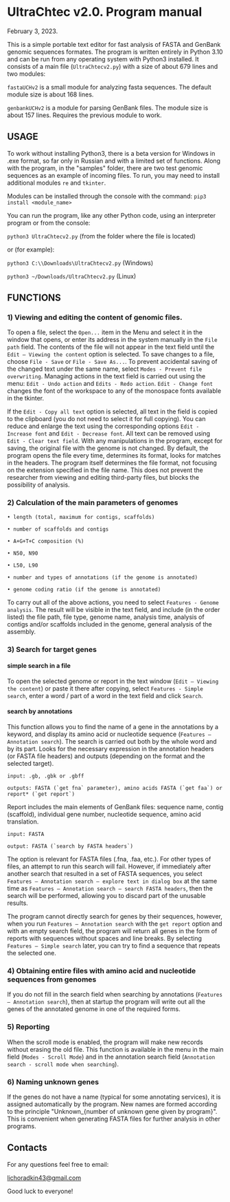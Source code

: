 # UltraChtec v2.0. Program manual
February 3, 2023.

This is a simple portable text editor for fast analysis of FASTA and GenBank genomic sequences formates. The program is written entirely in Python 3.10 and can be run from any operating system with Python3 installed. It consists of a main file (`UltraChtecv2.py`) with a size of about 679 lines and two modules:

`fastaUCHv2` is a small module for analyzing fasta sequences. The default module size is about 168 lines. 

`genbankUCHv2` is a module for parsing GenBank files. The module size is about 157 lines. Requires the previous module to work.

## USAGE
To work without installing Python3, there is a beta version for Windows in .exe format, so far only in Russian and with a limited set of functions. Along with the program, in the "samples" folder, there are two test genomic sequences as an example of incoming files. To run, you may need to install additional modules `re` and `tkinter`.

Modules can be installed through the console with the command: 
`pip3 install <module_name>` 

You can run the program, like any other Python code, using an interpreter program or from the console: 

`python3 UltraChtecv2.py` (from the folder where the file is located) 

or (for example):

`python3 C:\\Downloads\UltraChtecv2.py` (Windows) 

`python3 ~/Downloads/UltraChtecv2.py` (Linux)

## FUNCTIONS
### 1) Viewing and editing the content of genomic files. 
  To open a file, select the `Open...` item in the Menu and select it in the window that opens, or enter its address in the system manually in the `File path` field. The contents of the file will not appear in the text field until the `Edit – Viewing the content` option is selected. To save changes to a file, choose `File - Save` or `File - Save As...`. To prevent accidental saving of the changed text under the same name, select `Modes - Prevent file overwriting`. Managing actions in the text field is carried out using the menu: `Edit - Undo action` and `Edits - Redo action`. `Edit - Change font` changes the font of the workspace to any of the monospace fonts available in the tkinter.
  
  If the `Edit - Copy all text` option is selected, all text in the field is copied to the clipboard (you do not need to select it for full copying). You can reduce and enlarge the text using the corresponding options `Edit - Increase font` and `Edit - Decrease font`. All text can be removed using `Edit - Clear text field`. With any manipulations in the program, except for saving, the original file with the genome is not changed. By default, the program opens the file every time, determines its format, looks for matches in the headers. The program itself determines the file format, not focusing on the extension specified in the file name. This does not prevent the researcher from viewing and editing third-party files, but blocks the possibility of analysis.
  
### 2) Calculation of the main parameters of genomes

    • length (total, maximum for contigs, scaffolds)
    
    • number of scaffolds and contigs
    
    • A+G+T+C composition (%)
    
    • N50, N90
    
    • L50, L90
    
    • number and types of annotations (if the genome is annotated)
    
    • genome coding ratio (if the genome is annotated)
    
To carry out all of the above actions, you need to select `Features - Genome analysis`. The result will be visible in the text field, and include (in the order listed) the file path, file type, genome name, analysis time, analysis of contigs and/or scaffolds included in the genome, general analysis of the assembly.

### 3) Search for target genes
#### simple search in a file

To open the selected genome or report in the text window (`Edit – Viewing the content`) or paste it there after copying, select `Features - Simple search`, enter a word / part of a word in the text field and click `Search`.

#### search by annotations

This function allows you to find the name of a gene in the annotations by a keyword, and display its amino acid or nucleotide sequence (`Features — Annotation search`). The search is carried out both by the whole word and by its part. Looks for the necessary expression in the annotation headers (or FASTA file headers) and outputs (depending on the format and the selected target).

    input: .gb, .gbk or .gbff

    outputs: FASTA (`get fna` parameter), amino acids FASTA (`get faa`) or report* (`get report`)

Report includes the main elements of GenBank files: sequence name, contig (scaffold), individual gene number, nucleotide sequence, amino acid translation.

    input: FASTA

    output: FASTA (`search by FASTA headers`)
    
The option is relevant for FASTA files (.fna, .faa, etc.). For other types of files, an attempt to run this search will fail. 
However, if immediately after another search that resulted in a set of FASTA sequences, you select `Features — Annotation search – explore text in dialog box` at the same time as `Features — Annotation search – search FASTA headers`, then the search will be performed, allowing you to discard part of the unusable results.
     
The program cannot directly search for genes by their sequences, however, when you run `Features — Annotation search` with the `get report` option and with an empty search field, the program will return all genes in the form of reports with sequences without spaces and line breaks. By selecting `Features — Simple search` later, you can try to find a sequence that repeats the selected one.

 
### 4) Obtaining entire files with amino acid and nucleotide sequences from genomes
If you do not fill in the search field when searching by annotations (`Features — Annotation search`), then at startup the program will write out all the genes of the annotated genome in one of the required forms.

### 5) Reporting 
When the scroll mode is enabled, the program will make new records without erasing the old file. This function is available in the menu in the main field (`Modes - Scroll Mode`) and in the annotation search field (`Annotation search - scroll mode when searching`).

### 6) Naming unknown genes
If the genes do not have a name (typical for some annotating services), it is assigned automatically by the program. New names are formed according to the principle "Unknown_{number of unknown gene given by program}". This is convenient when generating FASTA files for further analysis in other programs.

## Contacts
For any questions feel free to email: 

lichoradkin43@gmail.com

Good luck to everyone!

